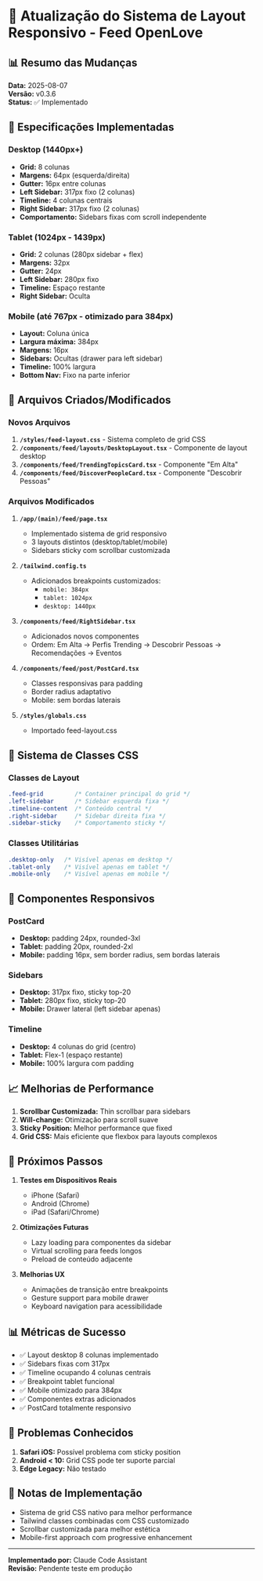 # 📱 Atualização do Sistema de Layout Responsivo - Feed OpenLove

## 📊 Resumo das Mudanças
**Data:** 2025-08-07  
**Versão:** v0.3.6  
**Status:** ✅ Implementado

## 🎯 Especificações Implementadas

### Desktop (1440px+)
- **Grid:** 8 colunas
- **Margens:** 64px (esquerda/direita)
- **Gutter:** 16px entre colunas
- **Left Sidebar:** 317px fixo (2 colunas)
- **Timeline:** 4 colunas centrais
- **Right Sidebar:** 317px fixo (2 colunas)
- **Comportamento:** Sidebars fixas com scroll independente

### Tablet (1024px - 1439px)
- **Grid:** 2 colunas (280px sidebar + flex)
- **Margens:** 32px
- **Gutter:** 24px
- **Left Sidebar:** 280px fixo
- **Timeline:** Espaço restante
- **Right Sidebar:** Oculta

### Mobile (até 767px - otimizado para 384px)
- **Layout:** Coluna única
- **Largura máxima:** 384px
- **Margens:** 16px
- **Sidebars:** Ocultas (drawer para left sidebar)
- **Timeline:** 100% largura
- **Bottom Nav:** Fixo na parte inferior

## 📁 Arquivos Criados/Modificados

### Novos Arquivos
1. **`/styles/feed-layout.css`** - Sistema completo de grid CSS
2. **`/components/feed/layouts/DesktopLayout.tsx`** - Componente de layout desktop
3. **`/components/feed/TrendingTopicsCard.tsx`** - Componente "Em Alta"
4. **`/components/feed/DiscoverPeopleCard.tsx`** - Componente "Descobrir Pessoas"

### Arquivos Modificados
1. **`/app/(main)/feed/page.tsx`**
   - Implementado sistema de grid responsivo
   - 3 layouts distintos (desktop/tablet/mobile)
   - Sidebars sticky com scrollbar customizada

2. **`/tailwind.config.ts`**
   - Adicionados breakpoints customizados:
     - `mobile: 384px`
     - `tablet: 1024px`
     - `desktop: 1440px`

3. **`/components/feed/RightSidebar.tsx`**
   - Adicionados novos componentes
   - Ordem: Em Alta → Perfis Trending → Descobrir Pessoas → Recomendações → Eventos

4. **`/components/feed/post/PostCard.tsx`**
   - Classes responsivas para padding
   - Border radius adaptativo
   - Mobile: sem bordas laterais

5. **`/styles/globals.css`**
   - Importado feed-layout.css

## 🎨 Sistema de Classes CSS

### Classes de Layout
```css
.feed-grid         /* Container principal do grid */
.left-sidebar      /* Sidebar esquerda fixa */
.timeline-content  /* Conteúdo central */
.right-sidebar     /* Sidebar direita fixa */
.sidebar-sticky    /* Comportamento sticky */
```

### Classes Utilitárias
```css
.desktop-only   /* Visível apenas em desktop */
.tablet-only    /* Visível apenas em tablet */
.mobile-only    /* Visível apenas em mobile */
```

## 🔧 Componentes Responsivos

### PostCard
- **Desktop:** padding 24px, rounded-3xl
- **Tablet:** padding 20px, rounded-2xl
- **Mobile:** padding 16px, sem border radius, sem bordas laterais

### Sidebars
- **Desktop:** 317px fixo, sticky top-20
- **Tablet:** 280px fixo, sticky top-20
- **Mobile:** Drawer lateral (left sidebar apenas)

### Timeline
- **Desktop:** 4 colunas do grid (centro)
- **Tablet:** Flex-1 (espaço restante)
- **Mobile:** 100% largura com padding

## 📈 Melhorias de Performance

1. **Scrollbar Customizada:** Thin scrollbar para sidebars
2. **Will-change:** Otimização para scroll suave
3. **Sticky Position:** Melhor performance que fixed
4. **Grid CSS:** Mais eficiente que flexbox para layouts complexos

## 🎯 Próximos Passos

1. **Testes em Dispositivos Reais**
   - iPhone (Safari)
   - Android (Chrome)
   - iPad (Safari/Chrome)

2. **Otimizações Futuras**
   - Lazy loading para componentes da sidebar
   - Virtual scrolling para feeds longos
   - Preload de conteúdo adjacente

3. **Melhorias UX**
   - Animações de transição entre breakpoints
   - Gesture support para mobile drawer
   - Keyboard navigation para acessibilidade

## 📊 Métricas de Sucesso

- ✅ Layout desktop 8 colunas implementado
- ✅ Sidebars fixas com 317px
- ✅ Timeline ocupando 4 colunas centrais
- ✅ Breakpoint tablet funcional
- ✅ Mobile otimizado para 384px
- ✅ Componentes extras adicionados
- ✅ PostCard totalmente responsivo

## 🐛 Problemas Conhecidos

1. **Safari iOS:** Possível problema com sticky position
2. **Android < 10:** Grid CSS pode ter suporte parcial
3. **Edge Legacy:** Não testado

## 📝 Notas de Implementação

- Sistema de grid CSS nativo para melhor performance
- Tailwind classes combinadas com CSS customizado
- Scrollbar customizada para melhor estética
- Mobile-first approach com progressive enhancement

---

**Implementado por:** Claude Code Assistant  
**Revisão:** Pendente teste em produção